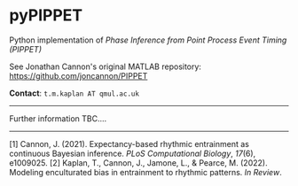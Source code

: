 # pyPIPPET
Python implementation of *Phase Inference from Point Process Event Timing (PIPPET)*

See Jonathan Cannon's original MATLAB repository: https://github.com/joncannon/PIPPET

__Contact__: `t.m.kaplan AT qmul.ac.uk`

---

Further information TBC.... 

---

[1] Cannon, J. (2021). Expectancy-based rhythmic entrainment as continuous Bayesian inference. *PLoS Computational Biology*, *17*(6), e1009025.
[2] Kaplan, T., Cannon, J., Jamone, L., & Pearce, M. (2022). Modeling enculturated bias in entrainment to rhythmic patterns. *In Review*.